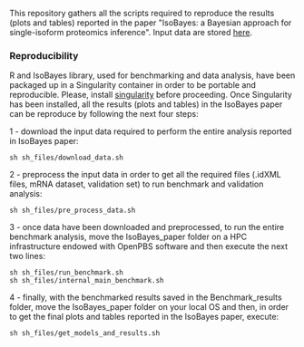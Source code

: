 This repository gathers all the scripts required to reproduce the results (plots and tables) reported in the paper "IsoBayes: a Bayesian approach for single-isoform proteomics inference".
Input data are stored [here](https://figshare.com/account/home#/projects/183988).

### Reproducibility
R and IsoBayes library, used for benchmarking and data analysis, have been packaged up in a Singularity container in order to be portable and reproducible.
Please, install [singularity](https://docs.sylabs.io/guides/3.5/user-guide/quick_start.html#quick-installation-steps) before proceeding.
Once Singularity has been installed, all the results (plots and tables) in the IsoBayes paper can be reproduce by following the next four steps:

1 - download the input data required to perform the entire analysis reported in IsoBayes paper:
```shell
sh sh_files/download_data.sh
```
2 - preprocess the input data in order to get all the required files (.idXML files, mRNA dataset, validation set) to run benchmark and validation analysis:
```shell
sh sh_files/pre_process_data.sh
```
3 - once data have been downloaded and preprocessed, to run the entire benchmark analysis, move the IsoBayes\_paper folder on a HPC infrastructure endowed with OpenPBS software and then execute the next two  lines:
```shell
sh sh_files/run_benchmark.sh
sh sh_files/internal_main_benchmark.sh
```
4 - finally, with the benchmarked results saved in the Benchmark\_results folder, move the IsoBayes\_paper folder on your local OS and then, in order to get the final plots and tables reported in the IsoBayes paper, execute:

```shell
sh sh_files/get_models_and_results.sh
```

